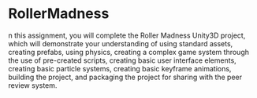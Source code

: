 # RollerMadness
n this assignment, you will complete the Roller Madness Unity3D project, which will demonstrate your understanding of using standard assets, creating prefabs, using physics, creating a complex game system through the use of pre-created scripts, creating basic user interface elements, creating basic particle systems, creating basic keyframe animations, building the project, and packaging the project for sharing with the peer review system.

